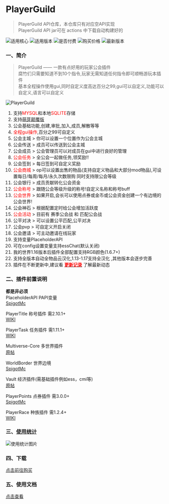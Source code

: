# PlayerGuild

> PlayerGuild API仓库，本仓库只有对应空API实现  
> PlayerGuild API jar可在 actions 中下载自动构建好的

![适用核心](https://img.shields.io/badge/适用核心-Spigot|Folia-blue)
![适用版本](https://img.shields.io/badge/适用版本-1.7.x--1.21.x-blue)
![是否付费](https://img.shields.io/badge/是否付费-是-blue)
![购买价格](https://img.shields.io/badge/dynamic/json?url=https%3A%2F%2Fafdian.net%2Fapi%2Fcreator%2Fget-plan-skus%3Fplan_id%3D0d1d56ae6b8111ecbbac52540025c377&query=%24.data.plan.show_price&suffix=CNY&label=%E8%B4%AD%E4%B9%B0%E4%BB%B7%E6%A0%BC)
![最新版本](https://img.shields.io/github/v/release/handy-git/PlayerGuild?label=%E6%9C%80%E6%96%B0%E7%89%88%E6%9C%AC)

### 一、简介

> PlayerGuild —— 一款有点好用的玩家公会插件  
> 腐竹们只需要知道不到10个指令,玩家无需知道任何指令即可顺畅游玩本插件  
> 基本全程操作使用gui,同时自定义度高达百分之99,gui可以自定义,功能可以自定义,语言可以自定义

![PlayerGuild](https://s4.ax1x.com/2022/01/02/TTKJMR.png)

1. 支持<font color=red>MYSQL</font>和本地<font color=red>SQLITE</font>存储
2. 支持[萌芽颠覆版](http://docs.germmc.com/)
3. 公会基础功能,创建,审批,加入,成员,解散等等
4. <font color=red>全程gui操作</font>,百分之99可自定义
5. 公会主城 > 你可以设置一个位置作为公会主城
6. 公会传送 > 成员可以传送到公会主城
7. 公会成员 > 公会管理员可以对成员在gui中进行良好的管理
8. <font color=red>公会任务</font> > 全公会一起做任务,领奖励!!
9. 公会签到 > 每日签到可自定义奖励
10. <font color=red>公会商城</font> > op可以设置出售的物品(支持自定义物品和大部分mod物品),可设置每日/每周/每月/永久次数限购
    同时支持限公会等级
11. 公会银行 > 成员贡献转化公会资金
12. <font color=red>公会称号</font> > 跟随公会等级升级的称号!自定义名称和称号buff
13. <font color=red>公会世界</font> > 如果开启,会长可以使用点券或金币或公会资金创建一个有边境的公会世界!
14. 公会神石 > 根据配置定时给公会增加活跃度
15. <font color=red>公会活动</font> > 目前有 赛季公会战 和 匹配公会战
16. 公平对决 > 可以设置公平匹配,公平对决
17. 公会pvp > 可自定义开启关闭
18. 公会邀请 > 可主动邀请在线玩家
19. 支持变量PlaceholderAPI
20. 可在config设置变量支持essChat(默认关闭)
21. 我的世界1.16版本后插件全部配置支持RGB颜色(1.6.7+)
22. 支持全版本自动全物品云汉化,1.13-1.17支持全汉化 ,其他版本会逐步完善
23. 插件在不断更新中,建议看 [**<font color=red>更新记录</font>**](https://ricedoc.handyplus.cn/wiki/PlayerGuild/log)
    了解最新动态

### 二、插件前置说明

**都是非必须**  
PlaceholderAPI PAPI变量  
[SpigotMc](https://www.spigotmc.org/resources/placeholderapi.6245/)

PlayerTitle 称号插件 需2.10.1+  
[WIKI](https://ricedoc.handyplus.cn/wiki/PlayerTitle/README/)

PlayerTask 任务插件 需1.11.1+  
[WIKI](https://ricedoc.handyplus.cn/wiki/PlayerTask/README/)

Multiverse-Core 多世界插件    
[原帖](https://dev.bukkit.org/projects/multiverse-core)

WorldBorder 世界边境  
[SpigotMc](https://www.spigotmc.org/resources/worldborder.60905/)

Vault 经济插件(需基础插件例如ess，cmi等)  
[原帖](https://www.spigotmc.org/resources/34315)

PlayerPoints 点券插件 需3.0.0+    
[SpigotMc](https://www.spigotmc.org/resources/playerpoints.80745/)

PlayerRace 种族插件 需1.2.4+    
[WIKI](https://ricedoc.handyplus.cn/wiki/PlayerRace/README/)

### 三、[使用统计](https://bstats.org/plugin/bukkit/PlayerGuild/12551)

![使用统计图片](https://bstats.org/signatures/bukkit/PlayerGuild.svg)

### 四、下载

[点击前往购买](https://afdian.net/item/0d1d56ae6b8111ecbbac52540025c377)

### 五、使用文档

[点击查看](https://ricedoc.handyplus.cn/wiki/PlayerGuild/README)
